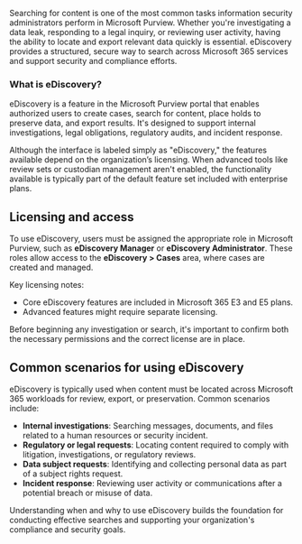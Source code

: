 Searching for content is one of the most common tasks information security administrators perform in Microsoft Purview. Whether you're investigating a data leak, responding to a legal inquiry, or reviewing user activity, having the ability to locate and export relevant data quickly is essential. eDiscovery provides a structured, secure way to search across Microsoft 365 services and support security and compliance efforts.

### What is eDiscovery?

eDiscovery is a feature in the Microsoft Purview portal that enables authorized users to create cases, search for content, place holds to preserve data, and export results. It's designed to support internal investigations, legal obligations, regulatory audits, and incident response.

Although the interface is labeled simply as "eDiscovery," the features available depend on the organization’s licensing. When advanced tools like review sets or custodian management aren't enabled, the functionality available is typically part of the default feature set included with enterprise plans.

## Licensing and access

To use eDiscovery, users must be assigned the appropriate role in Microsoft Purview, such as **eDiscovery Manager** or **eDiscovery Administrator**. These roles allow access to the **eDiscovery > Cases** area, where cases are created and managed.

Key licensing notes:

- Core eDiscovery features are included in Microsoft 365 E3 and E5 plans.
- Advanced features might require separate licensing.

Before beginning any investigation or search, it's important to confirm both the necessary permissions and the correct license are in place.

## Common scenarios for using eDiscovery

eDiscovery is typically used when content must be located across Microsoft 365 workloads for review, export, or preservation. Common scenarios include:

- **Internal investigations**: Searching messages, documents, and files related to a human resources or security incident.
- **Regulatory or legal requests**: Locating content required to comply with litigation, investigations, or regulatory reviews.
- **Data subject requests**: Identifying and collecting personal data as part of a subject rights request.
- **Incident response**: Reviewing user activity or communications after a potential breach or misuse of data.

Understanding when and why to use eDiscovery builds the foundation for conducting effective searches and supporting your organization's compliance and security goals.
